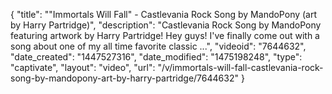 {
    "title": "\"Immortals Will Fall\" - Castlevania Rock Song by MandoPony (art by Harry Partridge)",
    "description": "Castlevania Rock Song by MandoPony featuring artwork by Harry Partridge! Hey guys! I've finally come out with a song about one of my all time favorite classic ...",
    "videoid": "7644632",
    "date_created": "1447527316",
    "date_modified": "1475198248",
    "type": "captivate",
    "layout": "video",
    "url": "\/v\/immortals-will-fall-castlevania-rock-song-by-mandopony-art-by-harry-partridge\/7644632"
}